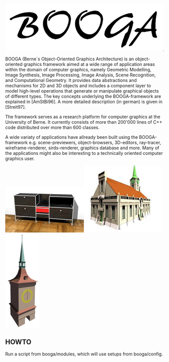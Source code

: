 ![booga.png](./img/101562783-booga.png)

BOOGA (Berne`s Object-Oriented Graphics Architecture) is an object-oriented graphics framework aimed at a wide range of application areas within the domain of computer graphics, namely Geometric Modelling, Image Synthesis, Image Processing, Image Analysis, Scene Recognition, and Computational Geometry. It provides data abstractions and mechanisms for 2D and 3D objects and includes a component layer to model high-level operations that generate or manipulate graphical objects of different types. The key concepts underlying the BOOGA-framework are explained in [AmStBi96]. A more detailed description (in german) is given in [Streit97].


The framework serves as a research platform for computer graphics at the University of Berne. It currently consists of more than 200'000 lines of C++ code distributed over more than 600 classes.
	
A wide variaty of applications have allready been built using the BOOGA-framework e.g. scene-previewers, object-browsers, 3D-editors, ray-tracer, wireframe-renderer, sirds-renderer, graphics database and more. Many of the applications might also be interesting to a technically oriented computer graphics user.

![sideboard.jpg](./img/3641289723-sideboard.jpg)![heiliggeist.jpg](./img/3254136116-heiliggeist.jpg)![zytglogge.gif](./img/2244305313-zytglogge.gif)

## HOWTO ##
Run a script from booga/modules, which will use setups from booga/config.